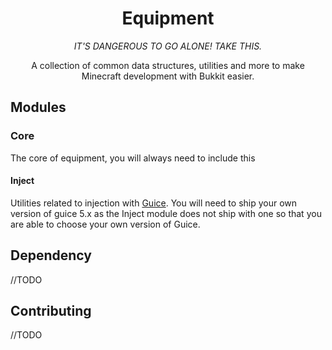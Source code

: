<div align="center">
<h1>Equipment</h1>

*IT'S DANGEROUS TO GO ALONE! TAKE THIS.*

A collection of common data structures, utilities and more to make Minecraft development with Bukkit easier.
</div>

## Modules

### Core

The core of equipment, you will always need to include this

#### Inject

Utilities related to injection with [Guice](https://github.com/google/guice). You will need to ship your own version of
guice 5.x as the Inject module does not ship with one so that you are able to choose your own version of Guice.

## Dependency

//TODO

## Contributing

//TODO

